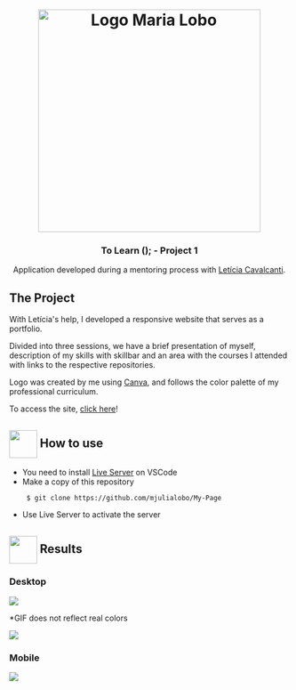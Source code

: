  <h1 align="center">
    <img alt="Logo Maria Lobo" src="https://user-images.githubusercontent.com/65983895/85108068-6a768200-b1e5-11ea-910d-ec3f887cea83.png" width="400px" />
</h1>

<h3 align="center">
 To Learn (); - Project 1
</h3>
 <p align="center"> Application developed during a mentoring process with <a href ="https://www.linkedin.com/in/leticia-lima-cavalcanti/"> Letícia Cavalcanti</a>. </P>
<h2> The Project </h2>
<p> With Letícia's help, I developed a responsive website that serves as a portfolio. </p> 
<p>Divided into three sessions, we have a brief presentation of myself, description of my skills with skillbar 
and an area with the courses I attended with links to the respective repositories. </p>
<p>Logo was created by me using <a href="https://www.canva.com/"> Canva</a>, and follows the color palette of my professional curriculum. </p>

<p> To access the site, <a href="https://mariajulialobo.000webhostapp.com/"> click here</a>! </p>
  
   <h2> <img src="https://i.dlpng.com/static/png/6577858_preview.png" width="50px" align="center"/> How to use </h2>
 <ul style= circle> <li> You need to install  <a href="https://marketplace.visualstudio.com/items?itemName=ritwickdey.LiveServer">Live Server</a> on VSCode </li> 
 <li> Make a copy of this repository </li> 
 
```
 $ git clone https://github.com/mjulialobo/My-Page
```
<li> Use Live Server to activate the server </li> </ul>


 <h2><img src="https://static.thenounproject.com/png/25759-200.png"width="50px" height="50px" align="center"/> Results</h2>
    <h3> Desktop</h3>
 <img src= "https://user-images.githubusercontent.com/65983895/85189100-0786f880-b282-11ea-85f7-2b4190a6b536.PNG"/>
  <p> *GIF does not reflect real colors </p>
 <img src="https://user-images.githubusercontent.com/65983895/85189055-b5de6e00-b281-11ea-9e79-913c10eda6c3.gif"/>
   <h3> Mobile</h3>
 <img src="https://user-images.githubusercontent.com/65983895/85235199-9cf0cc80-b3e9-11ea-98d7-45de9e5ede0a.gif"/>

 

  

